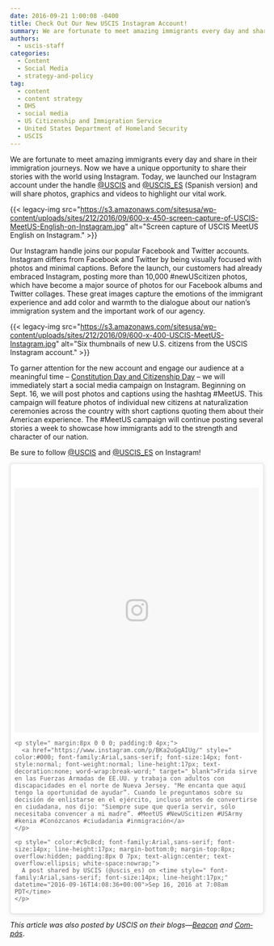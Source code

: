 ```yaml
---
date: 2016-09-21 1:00:08 -0400
title: Check Out Our New USCIS Instagram Account!
summary: We are fortunate to meet amazing immigrants every day and share in their immigration journeys. Now we have a unique opportunity to share their stories with the world using Instagram. Today, we launched our Instagram account under the handle @USCIS and @USCIS_ES (Spanish version) and will share photos, graphics and videos to highlight our vital
authors:
  - uscis-staff
categories:
  - Content
  - Social Media
  - strategy-and-policy
tag:
  - content
  - content strategy
  - DHS
  - social media
  - US Citizenship and Immigration Service
  - United States Department of Homeland Security
  - USCIS
---
```


We are fortunate to meet amazing immigrants every day and share in their immigration journeys. Now we have a unique opportunity to share their stories with the world using Instagram. Today, we launched our Instagram account under the handle [@USCIS](https://www.instagram.com/uscis) and <span lang="es" title="Spanish"><a href="https://www.instagram.com/uscis_es">@USCIS_ES</a></span> (Spanish version) and will share photos, graphics and videos to highlight our vital work.

{{< legacy-img src="https://s3.amazonaws.com/sitesusa/wp-content/uploads/sites/212/2016/09/600-x-450-screen-capture-of-USCIS-MeetUS-English-on-Instagram.jpg" alt="Screen capture of USCIS MeetUS English on Instagram." >}}

Our  Instagram handle joins our popular Facebook and Twitter accounts. Instagram differs from Facebook and Twitter by being visually focused with photos and minimal captions. Before the launch, our customers had already embraced Instagram, posting more than 10,000 #newUScitizen photos, which have become a major source of photos for our Facebook albums and Twitter collages. These great images capture the emotions of the immigrant experience and add color and warmth to the dialogue about our nation’s immigration system and the important work of our agency.

{{< legacy-img src="https://s3.amazonaws.com/sitesusa/wp-content/uploads/sites/212/2016/09/600-x-400-USCIS-MeetUS-Instagram.jpg" alt="Six thumbnails of new U.S. citizens from the USCIS Instagram account." >}}

To garner attention for the new account and engage our audience at a meaningful time &#8211; [Constitution Day and Citizenship Day](https://www.uscis.gov/citizenship/teachers/constitution-day-and-citizenship-day) &#8211; we will immediately start a social media campaign on Instagram. Beginning on Sept. 16, we will post photos and captions using the hashtag #MeetUS. This campaign will feature photos of individual new citizens at naturalization ceremonies across the country with short captions quoting them about their American experience. The #MeetUS campaign will continue posting several stories a week to showcase how immigrants add to the strength and character of our nation.

Be sure to follow [@USCIS](https://www.instagram.com/uscis) and <span lang="es" title="Spanish"><a href="https://www.instagram.com/uscis_es">@USCIS_ES</a></span> on Instagram!

<blockquote class="instagram-media" data-instgrm-captioned data-instgrm-version="7" style=" background:#FFF; border:0; border-radius:3px; box-shadow:0 0 1px 0 rgba(0,0,0,0.5),0 1px 10px 0 rgba(0,0,0,0.15); margin: 1px; max-width:500px; padding:0; width:99.375%; width:-webkit-calc(100% - 2px); width:calc(100% - 2px);">
  <div style="padding:8px;">
    <div style=" background:#F8F8F8; line-height:0; margin-top:40px; padding:50.0% 0; text-align:center; width:100%;">
      <div style=" background:url(data:image/png;base64,iVBORw0KGgoAAAANSUhEUgAAACwAAAAsCAMAAAApWqozAAAABGdBTUEAALGPC/xhBQAAAAFzUkdCAK7OHOkAAAAMUExURczMzPf399fX1+bm5mzY9AMAAADiSURBVDjLvZXbEsMgCES5/P8/t9FuRVCRmU73JWlzosgSIIZURCjo/ad+EQJJB4Hv8BFt+IDpQoCx1wjOSBFhh2XssxEIYn3ulI/6MNReE07UIWJEv8UEOWDS88LY97kqyTliJKKtuYBbruAyVh5wOHiXmpi5we58Ek028czwyuQdLKPG1Bkb4NnM+VeAnfHqn1k4+GPT6uGQcvu2h2OVuIf/gWUFyy8OWEpdyZSa3aVCqpVoVvzZZ2VTnn2wU8qzVjDDetO90GSy9mVLqtgYSy231MxrY6I2gGqjrTY0L8fxCxfCBbhWrsYYAAAAAElFTkSuQmCC); display:block; height:44px; margin:0 auto -44px; position:relative; top:-22px; width:44px;">
      </div>
    </div>
    
    <p style=" margin:8px 0 0 0; padding:0 4px;">
      <a href="https://www.instagram.com/p/BKa2uGgAIUg/" style=" color:#000; font-family:Arial,sans-serif; font-size:14px; font-style:normal; font-weight:normal; line-height:17px; text-decoration:none; word-wrap:break-word;" target="_blank">Frida sirve en las Fuerzas Armadas de EE.UU. y trabaja con adultos con discapacidades en el norte de Nueva Jersey. "Me encanta que aquí tengo la oportunidad de ayudar”. Cuando le preguntamos sobre su decisión de enlistarse en el ejército, incluso antes de convertirse en ciudadana, nos dijo: "Siempre supe que quería servir, sólo necesitaba convencer a mi madre”. #MeetUS #NewUScitizen #USArmy #kenia #Conózcanos #ciudadania #inmigración</a>
    </p>
    
    <p style=" color:#c9c8cd; font-family:Arial,sans-serif; font-size:14px; line-height:17px; margin-bottom:0; margin-top:8px; overflow:hidden; padding:8px 0 7px; text-align:center; text-overflow:ellipsis; white-space:nowrap;">
      A post shared by USCIS (@uscis_es) on <time style=" font-family:Arial,sans-serif; font-size:14px; line-height:17px;" datetime="2016-09-16T14:08:36+00:00">Sep 16, 2016 at 7:08am PDT</time>
    </p>
  </div>
</blockquote>



_This article was also posted by USCIS on their blogs—[Beacon](http://blog.uscis.gov/) and <span lang="es" title="Spanish"><a href="http://blog-es.uscis.gov/">Compás</a></span>_.